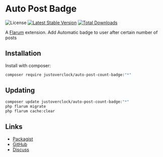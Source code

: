 # Auto Post Badge

![License](https://img.shields.io/badge/license-MIT-blue.svg) [![Latest Stable Version](https://img.shields.io/packagist/v/justoverclock/auto-post-count-badge.svg)](https://packagist.org/packages/justoverclock/auto-post-count-badge) [![Total Downloads](https://img.shields.io/packagist/dt/justoverclock/auto-post-count-badge.svg)](https://packagist.org/packages/justoverclock/auto-post-count-badge)

A [Flarum](http://flarum.org) extension. Add Automatic badge to user after certain number of posts

## Installation

Install with composer:

```sh
composer require justoverclock/auto-post-count-badge:"*"
```

## Updating

```sh
composer update justoverclock/auto-post-count-badge:"*"
php flarum migrate
php flarum cache:clear
```

## Links

- [Packagist](https://packagist.org/packages/justoverclock/auto-post-count-badge)
- [GitHub](https://github.com/justoverclock/auto-post-count-badge)
- [Discuss](https://discuss.flarum.org/d/PUT_DISCUSS_SLUG_HERE)
